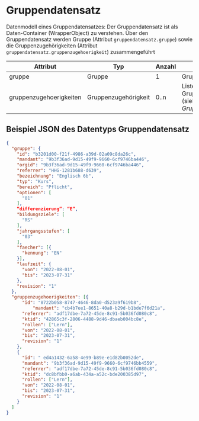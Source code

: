 # Gruppendatensatz

Datenmodell eines Gruppendatensatzes: Der Gruppendatensatz ist als Daten-Container (WrapperObject) zu verstehen.
Über den Gruppendatensatz werden Gruppe (Attribut `gruppendatensatz.gruppe`) sowie
die Gruppenzugehörigkeiten (Attribut `gruppendatensatz.gruppenzugehoerigkeit`) zusammengeführt

Attribut | Typ | Anzahl | Bemerkung
--- | --- | --- | ---
gruppe | Gruppe | 1 | Gruppe (siehe *Gruppe*).
gruppenzugehoerigkeiten | Gruppenzugehörigkeit | 0..n  | Liste (Array) von Gruppenzugehörigkeiten (siehe *Gruppenzugehörigkeit*).

## Beispiel JSON des Datentyps Gruppendatensatz

```json
{
  "gruppe": {
    "id": "b3201d00-f21f-4986-a39d-02a09c8da26c",
    "mandant": "9b3f36ad-9d15-49f9-9660-6cf9746ba446",
    "orgid": "9b3f36ad-9d15-49f9-9660-6cf9746ba446",
    "referrer": "HHG-1281b688-d639",
    "bezeichnung": "Englisch 6b",
    "typ": "Kurs",
    "bereich": "Pflicht",
    "optionen": [
      "01"
    ],
    “differenzierung”: “E”,
    "bildungsziele": [
      "RS"
    ],
    "jahrgangsstufen": [
      "03"
    ],
    "faecher": [{
      "kennung": "EN"
    }],
    "laufzeit": {
      "von": "2022-08-01",
      "bis": "2023-07-31"
    },
    "revision": "1"
  },
  "gruppenzugehoerigkeiten": [{
      "id": "8722b058-8747-4646-8da0-d523a9f619b8",
          "mandant": "cb4b7ee1-8651-40a8-b29d-b1bde7f6d21a",
      "referrer": "adf17dbe-7a72-45de-8c91-5b036fd080c8",
      "ktid": "42865c3f-2806-4488-9d46-dbaeb004bc8e",
      "rollen": ["Lern"],
      "von": "2022-08-01",
      "bis": "2023-07-31",
      "revision": "1"
    },
    {
      "id": " ed4a1432-6a58-4e99-b89e-e1d82b0052de",
      "mandant": "9b3f36ad-9d15-49f9-9660-6cf9746bb4559",
      "referrer": "adf17dbe-7a72-45de-8c91-5b036fd080c8",
      "ktid": "dc8bfbb0-a6ab-434a-a52c-bde200385d97",
      "rollen": ["Lern"],
      "von": "2022-08-01",
      "bis": "2023-07-31",
      "revision": "1"
    }
  ]
}
```
